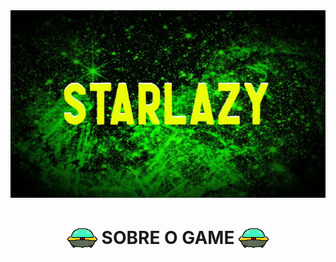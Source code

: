 <div align="center">
  <img src="https://github.com/claudsaints/projeto_space_shooter/blob/master/redme-img/logo.jpg">
</div>

# <h1 align="middle" ><img  align="center" src="https://github.com/claudsaints/projeto_space_shooter/blob/master/sprites/spr_alien/3aed4351-7af8-4c90-95ac-348f7479e399.png"> SOBRE O GAME <img  align="center" src="https://github.com/claudsaints/projeto_space_shooter/blob/master/sprites/spr_alien/3aed4351-7af8-4c90-95ac-348f7479e399.png"></h1>
